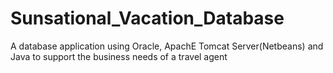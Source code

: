 Sunsational_Vacation_Database
=============================

A database application using Oracle, ApachE Tomcat Server(Netbeans) and Java to support the business needs of a travel agent
